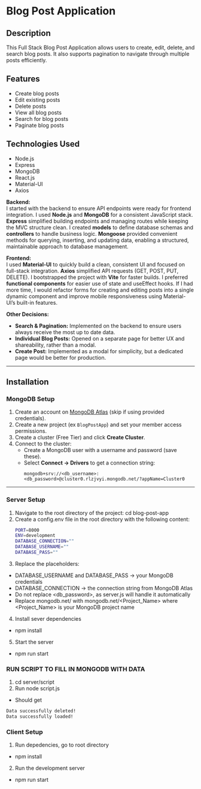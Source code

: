 # Blog Post Application

## Description

This Full Stack Blog Post Application allows users to create, edit, delete, and search blog posts. It also supports pagination to navigate through multiple posts efficiently.

## Features

- Create blog posts
- Edit existing posts
- Delete posts
- View all blog posts
- Search for blog posts
- Paginate blog posts

## Technologies Used

- Node.js
- Express
- MongoDB
- React.js
- Material-UI
- Axios

**Backend:**  
I started with the backend to ensure API endpoints were ready for frontend integration. I used **Node.js** and **MongoDB** for a consistent JavaScript stack. **Express** simplified building endpoints and managing routes while keeping the MVC structure clean. I created **models** to define database schemas and **controllers** to handle business logic. **Mongoose** provided convenient methods for querying, inserting, and updating data, enabling a structured, maintainable approach to database management.

**Frontend:**  
I used **Material-UI** to quickly build a clean, consistent UI and focused on full-stack integration. **Axios** simplified API requests (GET, POST, PUT, DELETE). I bootstrapped the project with **Vite** for faster builds. I preferred **functional components** for easier use of state and useEffect hooks. If I had more time, I would refactor forms for creating and editing posts into a single dynamic component and improve mobile responsiveness using Material-UI’s built-in features.

**Other Decisions:**

- **Search & Pagination:** Implemented on the backend to ensure users always receive the most up to date data.
- **Individual Blog Posts:** Opened on a separate page for better UX and shareability, rather than a modal.
- **Create Post:** Implemented as a modal for simplicity, but a dedicated page would be better for production.

---

## Installation

### MongoDB Setup

1. Create an account on [MongoDB Atlas](https://www.mongodb.com/cloud/atlas) (skip if using provided credentials).
2. Create a new project (ex `BlogPostApp`) and set your member access permissions.
3. Create a cluster (Free Tier) and click **Create Cluster**.
4. Connect to the cluster:
   - Create a MongoDB user with a username and password (save these).
   - Select **Connect -> Drivers** to get a connection string:
     ```
     mongodb+srv://<db_username>:<db_password>@cluster0.rlzjvyi.mongodb.net/?appName=Cluster0
     ```

---

### Server Setup

1. Navigate to the root directory of the project:
   cd blog-post-app
2. Create a config.env file in the root directory with the following content:
   ```bash
   PORT=8000
   ENV=development
   DATABASE_CONNECTION=""
   DATABASE_USERNAME=""
   DATABASE_PASS=""
   ```
3. Replace the placeholders:

- DATABASE_USERNAME and DATABASE_PASS → your MongoDB credentials
- DATABASE_CONNECTION → the connection string from MongoDB Atlas
- Do not replace <db_password>, as server.js will handle it automatically
- Replace mongodb.net/ with mongodb.net/<Project_Name> where <Project_Name> is your MongoDB project name

4. Install sever dependencies

- npm install

5. Start the server

- npm run start

### RUN SCRIPT TO FILL IN MONGODB WITH DATA

1. cd server/script
2. Run node script.js

- Should get

```bash
Data successfully deleted!
Data successfully loaded!
```

### Client Setup

1. Run depedencies, go to root directory

- npm install

2. Run the development server

- npm run start
